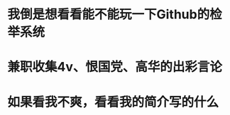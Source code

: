 # 我倒是想看看能不能玩一下Github的检举系统
# 兼职收集4v、恨国党、高华的出彩言论
# 如果看我不爽，看看我的简介写的什么
<!---
emilyyat7winter/emilyyat7winter is a ✨ special ✨ repository because its `README.md` (this file) appears on your GitHub profile.
You can click the Preview link to take a look at your changes.
--->

